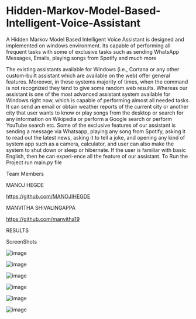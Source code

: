 # Hidden-Markov-Model-Based-Intelligent-Voice-Assistant
A Hidden Markov Model Based Intelligent Voice Assistant is designed and implemented on windows environment. Its capable of performing all frequent tasks with some of exclusive tasks such as sending WhatsApp Messages, Emails, playing songs from Spotify and much more

The existing assistants available for Windows (i.e., Cortana or any other custom-built assistant which are available on the web) offer general features. Moreover, in these systems majority of times, when the command is not recognized they tend to give some random web results. Whereas our assistant is one of the most advanced assistant system available for Windows right now, which is capable of performing almost all needed tasks. It can send an email or obtain weather reports of the current city or another city that user wants to know or play songs from the desktop or search for any information on Wikipedia or perform a Google search or perform YouTube search etc. Some of the exclusive features of our assistant is sending a message via Whatsapp, playing any song from Spotify, asking it to read out the latest news, asking it to tell a joke, and opening any kind of system app such as a camera, calculator, and user can also make the system to shut down or sleep or hibernate. If the user is familiar with basic English, then he can experi-ence all the feature of our assistant.
To Run the Project run main.py file

Team Members

MANOJ HEGDE

https://github.com/MANOJIHEGDE

MANVITHA SHIVALINGAPPA

https://github.com/manvitha19

RESULTS

ScreenShots

![image](https://github.com/MANOJIHEGDE/Hidden-Markov-Model-Based-Intelligent-Voice-Assistant/assets/116331003/c39dc654-7dc8-4d7f-95d5-a13c0ef22549)

![image](https://github.com/MANOJIHEGDE/Hidden-Markov-Model-Based-Intelligent-Voice-Assistant/assets/116331003/16d9eb24-96ef-4eec-95a4-0c3bc7d6f44f)

![image](https://github.com/MANOJIHEGDE/Hidden-Markov-Model-Based-Intelligent-Voice-Assistant/assets/116331003/69569c6d-45ff-4ad8-8523-35c6edd875e5)

![image](https://github.com/MANOJIHEGDE/Hidden-Markov-Model-Based-Intelligent-Voice-Assistant/assets/116331003/d9d3db92-2f9f-41f9-8c05-1962cb43a8e5)

![image](https://github.com/MANOJIHEGDE/Hidden-Markov-Model-Based-Intelligent-Voice-Assistant/assets/116331003/3ef51d9b-0b5c-40bf-aaad-0c3af022cd53)

![image](https://github.com/MANOJIHEGDE/Hidden-Markov-Model-Based-Intelligent-Voice-Assistant/assets/116331003/2017eabc-b607-4ac6-bc05-90d8712cbbe8)




